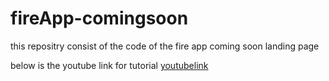 # fireApp-comingsoon
this repositry consist of the code of the fire app coming soon landing page  

below is the youtube link for tutorial 
[youtubelink](https://youtu.be/9hprIQ6Dnr4)